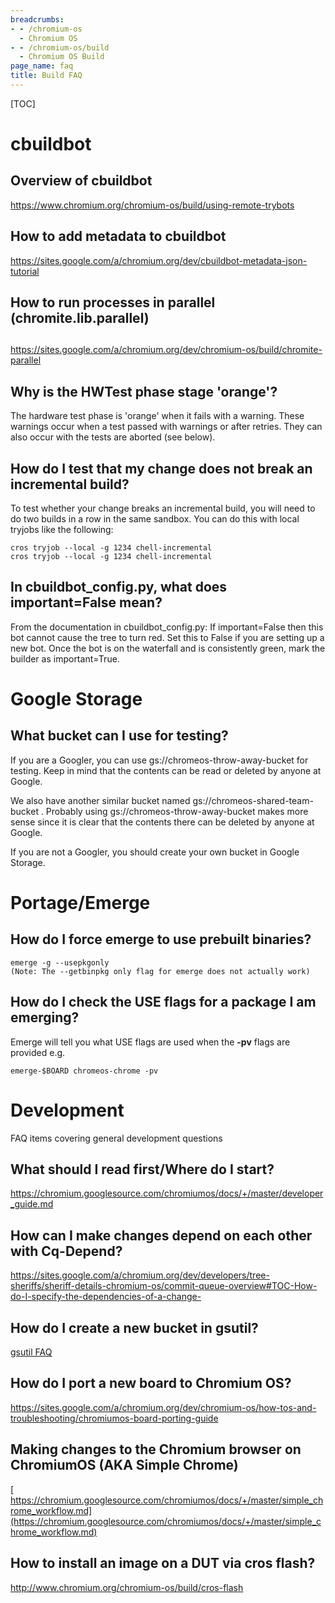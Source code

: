 ```yaml
---
breadcrumbs:
- - /chromium-os
  - Chromium OS
- - /chromium-os/build
  - Chromium OS Build
page_name: faq
title: Build FAQ
---
```


[TOC]

# cbuildbot

## Overview of cbuildbot

<https://www.chromium.org/chromium-os/build/using-remote-trybots>

## How to add metadata to cbuildbot

<https://sites.google.com/a/chromium.org/dev/cbuildbot-metadata-json-tutorial>

## How to run processes in parallel (chromite.lib.parallel)

##
<https://sites.google.com/a/chromium.org/dev/chromium-os/build/chromite-parallel>

## Why is the HWTest phase stage 'orange'?

The hardware test phase is 'orange' when it fails with a warning. These warnings
occur when a test passed with warnings or after retries. They can also occur
with the tests are aborted (see below).

## How do I test that my change does not break an incremental build?

To test whether your change breaks an incremental build, you will need to do two
builds in a row in the same sandbox. You can do this with local tryjobs like the
following:

```none
cros tryjob --local -g 1234 chell-incremental
cros tryjob --local -g 1234 chell-incremental
```

## In cbuildbot_config.py, what does important=False mean?

From the documentation in cbuildbot_config.py: If important=False then this bot
cannot cause the tree to turn red. Set this to False if you are setting up a new
bot. Once the bot is on the waterfall and is consistently green, mark the
builder as important=True.

# Google Storage

## What bucket can I use for testing?

If you are a Googler, you can use gs://chromeos-throw-away-bucket for testing.
Keep in mind that the contents can be read or deleted by anyone at Google.

We also have another similar bucket named gs://chromeos-shared-team-bucket .
Probably using gs://chromeos-throw-away-bucket makes more sense since it is
clear that the contents there can be deleted by anyone at Google.

If you are not a Googler, you should create your own bucket in Google Storage.

# Portage/Emerge

## How do I force emerge to use prebuilt binaries?

```none
emerge -g --usepkgonly
(Note: The --getbinpkg only flag for emerge does not actually work)
```

## How do I check the USE flags for a package I am emerging?

Emerge will tell you what USE flags are used when the **-pv** flags are provided
e.g.

```none
emerge-$BOARD chromeos-chrome -pv
```

# Development

FAQ items covering general development questions

## What should I read first/Where do I start?

<https://chromium.googlesource.com/chromiumos/docs/+/master/developer_guide.md>

## How can I make changes depend on each other with Cq-Depend?

<https://sites.google.com/a/chromium.org/dev/developers/tree-sheriffs/sheriff-details-chromium-os/commit-queue-overview#TOC-How-do-I-specify-the-dependencies-of-a-change->

## How do I create a new bucket in gsutil?

[gsutil
FAQ](https://chromium.googlesource.com/chromiumos/docs/+/master/gsutil.md#FAQ)

## How do I port a new board to Chromium OS?

<https://sites.google.com/a/chromium.org/dev/chromium-os/how-tos-and-troubleshooting/chromiumos-board-porting-guide>

## Making changes to the Chromium browser on ChromiumOS (AKA Simple Chrome)

[
https://chromium.googlesource.com/chromiumos/docs/+/master/simple_chrome_workflow.md](https://chromium.googlesource.com/chromiumos/docs/+/master/simple_chrome_workflow.md)

## How to install an image on a DUT via cros flash?

<http://www.chromium.org/chromium-os/build/cros-flash>